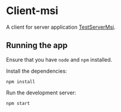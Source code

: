 # Client-msi

A client for server application [TestServerMsi](https://github.com/Grochu25/TestServerMSI).

## Running the app

Ensure that you have `node` and `npm` installed.

Install the dependencies:
```shell
npm install
```

Run the development server:
```shell
npm start
```
